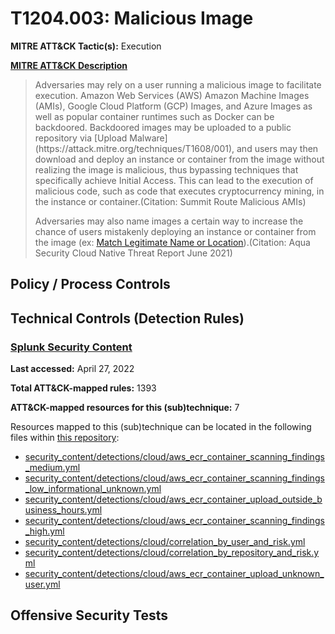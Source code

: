 # T1204.003: Malicious Image
**MITRE ATT&CK Tactic(s):** Execution

**[MITRE ATT&CK Description](https://attack.mitre.org/techniques/T1204/003)**
<blockquote>Adversaries may rely on a user running a malicious image to facilitate execution. Amazon Web Services (AWS) Amazon Machine Images (AMIs), Google Cloud Platform (GCP) Images, and Azure Images as well as popular container runtimes such as Docker can be backdoored. Backdoored images may be uploaded to a public repository via [Upload Malware](https://attack.mitre.org/techniques/T1608/001), and users may then download and deploy an instance or container from the image without realizing the image is malicious, thus bypassing techniques that specifically achieve Initial Access. This can lead to the execution of malicious code, such as code that executes cryptocurrency mining, in the instance or container.(Citation: Summit Route Malicious AMIs)

Adversaries may also name images a certain way to increase the chance of users mistakenly deploying an instance or container from the image (ex: [Match Legitimate Name or Location](https://attack.mitre.org/techniques/T1036/005)).(Citation: Aqua Security Cloud Native Threat Report June 2021)</blockquote>

## Policy / Process Controls
## Technical Controls (Detection Rules)
### [Splunk Security Content](https://github.com/splunk/security_content)
**Last accessed:** April 27, 2022

**Total ATT&CK-mapped rules:** 1393

**ATT&CK-mapped resources for this (sub)technique:** 7

Resources mapped to this (sub)technique can be located in the following files within [this repository](https://github.com/splunk/security_content/tree/develop/detections):

* [security_content/detections/cloud/aws_ecr_container_scanning_findings_medium.yml](https://github.com/splunk/security_content/blob/develop/detections/cloud/aws_ecr_container_scanning_findings_medium.yml)
* [security_content/detections/cloud/aws_ecr_container_scanning_findings_low_informational_unknown.yml](https://github.com/splunk/security_content/blob/develop/detections/cloud/aws_ecr_container_scanning_findings_low_informational_unknown.yml)
* [security_content/detections/cloud/aws_ecr_container_upload_outside_business_hours.yml](https://github.com/splunk/security_content/blob/develop/detections/cloud/aws_ecr_container_upload_outside_business_hours.yml)
* [security_content/detections/cloud/aws_ecr_container_scanning_findings_high.yml](https://github.com/splunk/security_content/blob/develop/detections/cloud/aws_ecr_container_scanning_findings_high.yml)
* [security_content/detections/cloud/correlation_by_user_and_risk.yml](https://github.com/splunk/security_content/blob/develop/detections/cloud/correlation_by_user_and_risk.yml)
* [security_content/detections/cloud/correlation_by_repository_and_risk.yml](https://github.com/splunk/security_content/blob/develop/detections/cloud/correlation_by_repository_and_risk.yml)
* [security_content/detections/cloud/aws_ecr_container_upload_unknown_user.yml](https://github.com/splunk/security_content/blob/develop/detections/cloud/aws_ecr_container_upload_unknown_user.yml)


## Offensive Security Tests
